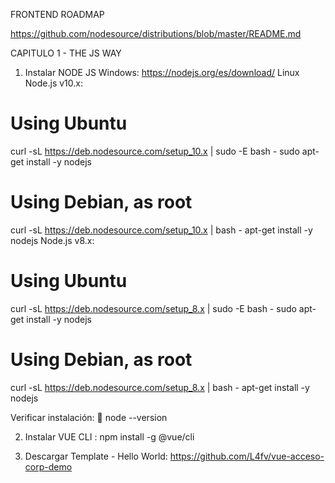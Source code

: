 FRONTEND ROADMAP

https://github.com/nodesource/distributions/blob/master/README.md

CAPITULO 1 - THE JS WAY
1.	Instalar NODE JS 
Windows:  https://nodejs.org/es/download/
Linux
Node.js v10.x:

# Using Ubuntu
curl -sL https://deb.nodesource.com/setup_10.x | sudo -E bash -
sudo apt-get install -y nodejs

# Using Debian, as root
curl -sL https://deb.nodesource.com/setup_10.x | bash -
apt-get install -y nodejs
Node.js v8.x:

# Using Ubuntu
curl -sL https://deb.nodesource.com/setup_8.x | sudo -E bash -
sudo apt-get install -y nodejs

# Using Debian, as root
curl -sL https://deb.nodesource.com/setup_8.x | bash -
apt-get install -y nodejs

Verificar instalación:
	node --version

2.	Instalar VUE CLI :  npm install -g @vue/cli

3.	Descargar Template  - Hello World: 
https://github.com/L4fv/vue-acceso-corp-demo





